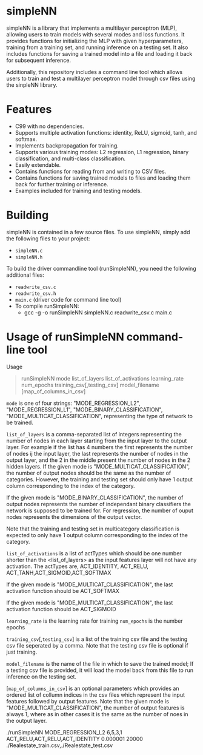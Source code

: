 # simpleNN
simpleNN is a library that implements a multilayer perceptron (MLP), allowing users to train models with several modes and loss functions. It provides functions for initializing the MLP with given hyperparameters, training from a training set, and running inference on a testing set. It also includes functions for saving a trained model into a file and loading it back for subsequent inference.

Additionally, this repository includes a command line tool which allows users to train and test a multilayer perceptron model through csv files using the sinpleNN library.

# Features
- C99 with no dependencies.
- Supports multiple activation functions: identity, ReLU, sigmoid, tanh, and softmax.
- Implements backpropagation for training.
- Supports various training modes: L2 regression, L1 regression, binary classification, and multi-class classification.
- Easily extendable.
- Contains functions for reading from and writing to CSV files.
- Contains functions for saving trained models to files and loading them back for further training or inference.
- Examples included for training and testing models.

# Building

simpleNN is contained in a few source files. To use simpleNN, simply add the following files to your project:
- `simpleNN.c`
- `simpleNN.h`

To build the driver commandline tool (runSimpleNN), you need the following additional files:
- `readwrite_csv.c`
- `readwrite_csv.h`
- `main.c` (driver code for command line tool)
- To compile runSimpleNN:
  -   gcc -g -o  runSimpleNN simpleNN.c readwrite_csv.c main.c
  
# Usage of runSimpleNN command-line tool

Usage
>runSimpleNN
>mode
>list_of_layers
>list_of_activations
>learning_rate
>num_epochs
>training_csv[,testing_csv]
>model_filename
>[map_of_columns_in_csv]


`mode` is one of four strings: "MODE_REGRESSION_L2", "MODE_REGRESSION_L1", "MODE_BINARY_CLASSIFICATION", "MODE_MULTICAT_CLASSIFICATION", representing the type of network to be trained.

`list_of_layers` is a comma-separated list of integers representing the number of nodes in each layer starting from the input layer to the output layer. For example if the list has 4 numbers the first represents the number of nodes ij the input layer, the last represents the number of nodes in the output layer, and the 2 in the middle present the number of nodes in the 2 hidden layers. If the given mode is "MODE_MULTICAT_CLASSIFICATION", the number of output nodes should be the same as the number of categories. However, the training and testing set should only have 1 output column corresponding to the index of the category.

  If the given mode is "MODE_BINARY_CLASSIFICATION", the number of output nodes represents the number of independant binary classifiers the network is supposed to be trained for.
  For regression, the number of ouput nodes represents the dimensions of the output vector.

  Note that the training and testing set in multicategory classification is expected to only have 1 output column corresponding to the index of the category.

`list_of_activations` is a list of actTypes which should be one number shorter than the <list_of_layers> as the input features layer will not have any activation.
  The actTypes are, ACT_IDENTITY, ACT_RELU, ACT_TANH,ACT_SIGMOID,ACT_SOFTMAX
  
  If the given mode is "MODE_MULTICAT_CLASSIFICATION", the last activation function should be ACT_SOFTMAX
  
  If the given mode is "MODE_MULTICAT_CLASSIFICATION", the last activation function should be ACT_SIGMOID

`learning_rate` is the learning rate for training
`num_epochs` is the number epochs

`training_csv`[,`testing_csv`] is a list of the training csv file and the testing csv file seperated by a comma. 
  Note that the testing csv file is optional if just training.

`model_filename` is the name of the file in which to save the trained model; 
  If a testing csv file is provided, it will load the model back from this file to run inference on the testing set.

[`map_of_columns_in_csv`] is an optional parameters which provides an ordered list of collumn indices in the csv files which represent the input features followed by output features.
  Note that the given mode is "MODE_MULTICAT_CLASSIFICATION", the number of output features is always 1, where as in other cases it is the same as the number of noes in the output layer.


  ./runSimpleNN MODE_REGRESSION_L2 6,5,3,1 ACT_RELU,ACT_RELU,ACT_IDENTITY 0.000001 20000 ./Realestate_train.csv,./Realestate_test.csv






